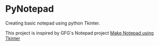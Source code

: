 # PyNotepad
Creating basic notepad using python Tkinter.

This project is inspired by GFG's Notepad project
[Make Notepad using Tkinter](https://www.geeksforgeeks.org/make-notepad-using-tkinter/)
